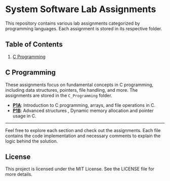 # System Software Lab Assignments

This repository contains various lab assignments categorized by programming languages. Each assignment is stored in its respective folder.

## Table of Contents

1. [C Programming](#c-programming)


## C Programming

These assignments focus on fundamental concepts in C programming, including data structures, pointers, file handling, and more. The assignments are stored in the `C_Programming` folder.

- **[P1A](./P1A.c)**: Introduction to C programming, arrays, and file operations in C.
- **[P1B](./P1B.c)**: Advanced structures , Dynamic memory allocation and pointer usage in C.

---

Feel free to explore each section and check out the assignments. Each file contains the code implementation and necessary comments to explain the logic behind the solution.

## License

This project is licensed under the MIT License. See the LICENSE file for more details.
